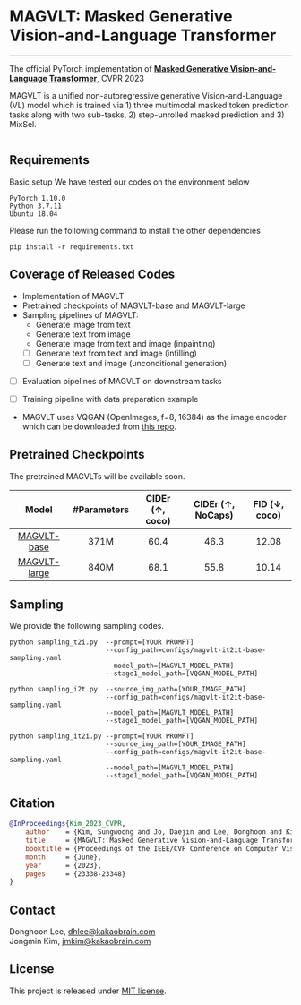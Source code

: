 # MAGVLT: Masked Generative Vision-and-Language Transformer

--- 

The official PyTorch implementation of [**Masked Generative Vision-and-Language Transformer**](https://arxiv.org/abs/2303.12208), CVPR 2023

MAGVLT is a unified non-autoregressive generative Vision-and-Language (VL) model which is trained via 1) three multimodal masked token prediction tasks along with two sub-tasks, 2) step-unrolled masked prediction and 3) MixSel.

<div align="center">
<figure>
  <img alt="" src="./assets/main.png">
</figure>
</div>

## Requirements
Basic setup
We have tested our codes on the environment below
```angular2html
PyTorch 1.10.0
Python 3.7.11
Ubuntu 18.04
```
Please run the following command to install the other dependencies
```angular2html
pip install -r requirements.txt
```

## Coverage of Released Codes
- Implementation of MAGVLT
- Pretrained checkpoints of MAGVLT-base and MAGVLT-large
- Sampling pipelines of MAGVLT: 
  - Generate image from text
  - Generate text from image
  - Generate image from text and image (inpainting)
  - [ ] Generate text from text and image (infilling)
  - [ ] Generate text and image (unconditional generation)
- [ ] Evaluation pipelines of MAGVLT on downstream tasks 
- [ ] Training pipeline with data preparation example


- MAGVLT uses VQGAN (OpenImages, f=8, 16384) as the image encoder which can be downloaded from [this repo](https://github.com/CompVis/taming-transformers).

## Pretrained Checkpoints
The pretrained MAGVLTs will be available soon.

|      Model       |         #Parameters          | CIDEr (↑, coco) | CIDEr (↑, NoCaps) | FID (↓, coco) |
|:----------------:|:----------------------------:|:---------------:|:-----------------:|:-------------:|
| [MAGVLT-base]()  | 371M                         |      60.4       |       46.3        |     12.08     |
| [MAGVLT-large]() |             840M             |      68.1       |       55.8        |     10.14     |

## Sampling
We provide the following sampling codes.
```angular2html
python sampling_t2i.py  --prompt=[YOUR PROMPT] 
                        --config_path=configs/magvlt-it2it-base-sampling.yaml 
                        --model_path=[MAGVLT_MODEL_PATH] 
                        --stage1_model_path=[VQGAN_MODEL_PATH]

python sampling_i2t.py  --source_img_path=[YOUR_IMAGE_PATH] 
                        --config_path=configs/magvlt-it2it-base-sampling.yaml 
                        --model_path=[MAGVLT_MODEL_PATH] 
                        --stage1_model_path=[VQGAN_MODEL_PATH]

python sampling_it2i.py --prompt=[YOUR PROMPT] 
                        --source_img_path=[YOUR_IMAGE_PATH] 
                        --config_path=configs/magvlt-it2it-base-sampling.yaml 
                        --model_path=[MAGVLT_MODEL_PATH] 
                        --stage1_model_path=[VQGAN_MODEL_PATH]
```


## Citation

```bibtex
@InProceedings{Kim_2023_CVPR,
    author    = {Kim, Sungwoong and Jo, Daejin and Lee, Donghoon and Kim, Jongmin},
    title     = {MAGVLT: Masked Generative Vision-and-Language Transformer},
    booktitle = {Proceedings of the IEEE/CVF Conference on Computer Vision and Pattern Recognition (CVPR)},
    month     = {June},
    year      = {2023},
    pages     = {23338-23348}
}
```

## Contact
Donghoon Lee, [dhlee@kakaobrain.com](dhlee@kakaobrain.com)  
Jongmin Kim, [jmkim@kakaobrain.com](jmkim@kakaobrain.com)  

## License
This project is released under [MIT license](./LICENSE).

